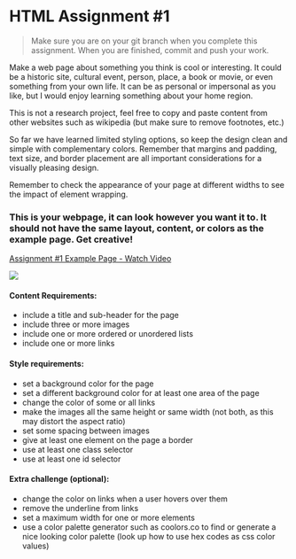 # HTML Assignment #1

> Make sure you are on your git branch when you complete this assignment. When you are finished, commit and push your work.

Make a web page about something you think is cool or interesting. It could be a historic site, cultural event, person, place, a book or movie, or even something from your own life. It can be as personal or impersonal as you like, but I would enjoy learning something about your home region.

This is not a research project, feel free to copy and paste content from other websites such as wikipedia (but make sure to remove footnotes, etc.)

So far we have learned limited styling options, so keep the design clean and simple with complementary colors. Remember that margins and padding, text size, and border placement are all important considerations for a visually pleasing design.

Remember to check the appearance of your page at different widths to see the impact of element wrapping.

### This is your webpage, it can look however you want it to. It **should not** have the same layout, content, or colors as the example page. Get creative!

<div>
    <a href="https://www.loom.com/share/63ec53c1328444c288e9cded2a3f86c2">
      <p>Assignment #1 Example Page - Watch Video</p>
    </a>
    <a href="https://www.loom.com/share/63ec53c1328444c288e9cded2a3f86c2">
      <img style="max-width:300px;" src="https://cdn.loom.com/sessions/thumbnails/63ec53c1328444c288e9cded2a3f86c2-with-play.gif">
    </a>
  </div>

#### Content Requirements:

-   include a title and sub-header for the page
-   include three or more images
-   include one or more ordered or unordered lists
-   include one or more links

#### Style requirements:

-   set a background color for the page
-   set a different background color for at least one area of the page
-   change the color of some or all links
-   make the images all the same height or same width (not both, as this may distort the aspect ratio)
-   set some spacing between images
-   give at least one element on the page a border
-   use at least one class selector
-   use at least one id selector

#### Extra challenge (optional):

-   change the color on links when a user hovers over them
-   remove the underline from links
-   set a maximum width for one or more elements
-   use a color palette generator such as coolors.co to find or generate a nice looking color palette (look up how to use hex codes as css color values)
